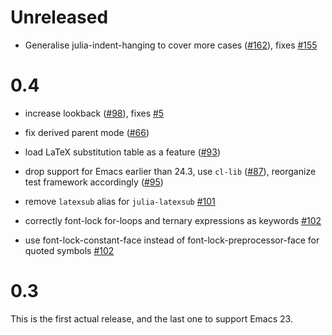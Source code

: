 # Unreleased

- Generalise julia-indent-hanging to cover more cases ([#162](https://github.com/JuliaEditorSupport/julia-emacs/pull/162)), fixes [#155](https://github.com/JuliaEditorSupport/julia-emacs/issues/155)

# 0.4

- increase lookback ([#98](https://github.com/JuliaEditorSupport/julia-emacs/pull/98)), fixes [#5](https://github.com/JuliaEditorSupport/julia-emacs/issues/5)

- fix derived parent mode ([#66](https://github.com/JuliaEditorSupport/julia-emacs/pull/66))

- load LaTeX substitution table as a feature ([#93](https://github.com/JuliaEditorSupport/julia-emacs/pull/93))

- drop support for Emacs earlier than 24.3, use `cl-lib` ([#87](https://github.com/JuliaEditorSupport/julia-emacs/pull/87)), reorganize test framework accordingly ([#95](https://github.com/JuliaEditorSupport/julia-emacs/pull/95))

- remove `latexsub` alias for `julia-latexsub` [#101](https://github.com/JuliaEditorSupport/julia-emacs/pull/101)

- correctly font-lock for-loops and ternary expressions as keywords [#102](https://github.com/JuliaEditorSupport/julia-emacs/pull/102)

- use font-lock-constant-face instead of font-lock-preprocessor-face for quoted symbols [#102](https://github.com/JuliaEditorSupport/julia-emacs/pull/102)

# 0.3

This is the first actual release, and the last one to support Emacs 23.
